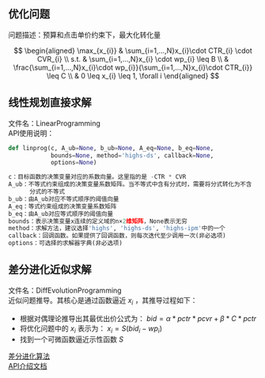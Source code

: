 ## 优化问题
问题描述：预算和点击单价约束下，最大化转化量  

$$
\begin{aligned}
\max_{x_{i}} & \sum_{i=1,...,N}x_{i}\cdot CTR_{i} \cdot CVR_{i} \\
s.t. & \sum_{i=1,...,N}x_{i} \cdot wp_{i} \leq B \\
& \frac{\sum_{i=1,...,N}x_{i}\cdot wp_{i}}{\sum_{i=1,...,N}x_{i}\cdot CTR_{i}} \leq C \\
& 0 \leq x_{i} \leq 1, \forall i
\end{aligned}
$$

## 线性规划直接求解
文件名：LinearProgramming    
API使用说明：  
```python
def linprog(c, A_ub=None, b_ub=None, A_eq=None, b_eq=None,
            bounds=None, method='highs-ds', callback=None,
            options=None)

c：目标函数的决策变量对应的系数向量。这里指的是 -CTR * CVR 
A_ub：不等式约束组成的决策变量系数矩阵。当不等式中含有分式时，需要将分式转化为不含
      分式的不等式  
b_ub：由A_ub对应不等式顺序的阈值向量
A_eq：等式约束组成的决策变量系数矩阵
b_eq：由A_ub对应等式顺序的阈值向量
bounds：表示决策变量x连续的定义域的n×2维矩阵，None表示无穷
method：求解方法，建议选择'highs', 'highs-ds', 'highs-ipm'中的一个  
callback：回调函数。如果提供了回调函数，则每次迭代至少调用一次(非必选项)
options：可选择的求解器字典(非必选项)
```

## 差分进化近似求解  
文件名：DiffEvolutionProgramming  
近似问题推导。其核心是通过函数逼近 $x_{i}$ ，其推导过程如下：  
- 根据对偶理论推导出其最优出价公式为： $bid = \alpha * pctr * pcvr + \beta * C * pctr$
- 将优化问题中的 $x_{i}$ 表示为：  $x_{i}=S(bid_{i} - wp_{i})$
- 找到一个可微函数逼近示性函数 $S$

[差分进化算法](https://zhuanlan.zhihu.com/p/462522469)    
[API介绍文档](https://vimsky.com/examples/usage/python-scipy.optimize.differential_evolution.html)
